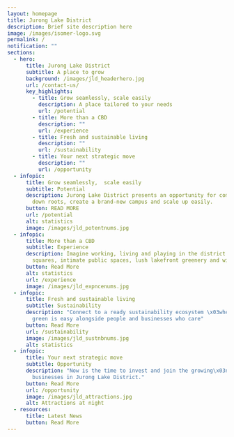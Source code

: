 ```yaml
---
layout: homepage
title: Jurong Lake District
description: Brief site description here
image: /images/isomer-logo.svg
permalink: /
notification: ""
sections:
  - hero:
      title: Jurong Lake District
      subtitle: A place to grow
      background: /images/jld_headerhero.jpg
      url: /contact-us/
      key_highlights:
        - title: Grow seamlessly, scale easily
          description: A place tailored to your needs
          url: /potential
        - title: More than a CBD
          description: ""
          url: /experience
        - title: Fresh and sustainable living
          description: ""
          url: /sustainability
        - title: Your next strategic move
          description: ""
          url: /opportunity
  - infopic:
      title: Grow seamlessly,  scale easily
      subtitle: Potential
      description: Jurong Lake District presents an opportunity for companies to put
        down roots, create a brand-new campus and scale up easily.
      button: READ MORE
      url: /potential
      alt: statistics
      image: /images/jld_potentnums.jpg
  - infopic:
      title: More than a CBD
      subtitle: Experience
      description: Imagine working, living and playing in the district with familiar
        squares, intimate public spaces, lush lakefront greenery and wildlife.
      button: Read More
      alt: statistics
      url: /experience
      image: /images/jld_expncenums.jpg
  - infopic:
      title: Fresh and sustainable living
      subtitle: Sustainability
      description: "Connect to a ready sustainability ecosystem \x03where choosing
        green is easy alongside people and businesses who care"
      button: Read More
      url: /sustainability
      image: /images/jld_sustnbnums.jpg
      alt: statistics
  - infopic:
      title: Your next strategic move
      subtitle: Opportunity
      description: "Now is the time to invest and join the growing\x03network of
        businesses in Jurong Lake District."
      button: Read More
      url: /opportunity
      image: /images/jld_attractions.jpg
      alt: Attractions at night
  - resources:
      title: Latest News
      button: Read More
---
```

